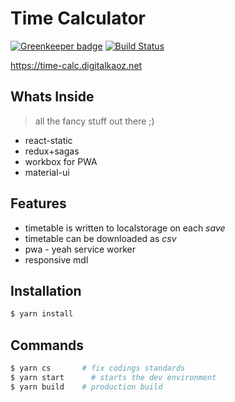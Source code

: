 # Time Calculator

[![Greenkeeper badge](https://badges.greenkeeper.io/digitalkaoz/time-calc.svg)](https://greenkeeper.io/)
[![Build Status](https://travis-ci.org/digitalkaoz/time-calc.svg?branch=master)](https://travis-ci.org/digitalkaoz/time-calc)

https://time-calc.digitalkaoz.net

## Whats Inside

> all the fancy stuff out there ;)

* react-static
* redux+sagas
* workbox for PWA
* material-ui

## Features

* timetable is written to localstorage on each *save*
* timetable can be downloaded as *csv*
* pwa - yeah service worker
* responsive mdl

## Installation

```bash
$ yarn install
```

## Commands

```bash
$ yarn cs       # fix codings standards
$ yarn start      # starts the dev environment
$ yarn build    # production build
```
